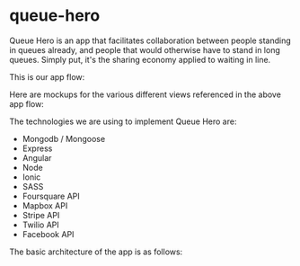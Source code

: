 # queue-hero

Queue Hero is an app that facilitates collaboration between people standing in queues already, 
and people that would otherwise have to stand in long queues. Simply put, it's the sharing economy
applied to waiting in line. 

This is our app flow:


Here are mockups for the various different views referenced in the above app flow:

The technologies we are using to implement Queue Hero are:
- Mongodb / Mongoose
- Express
- Angular
- Node
- Ionic
- SASS
- Foursquare API
- Mapbox API
- Stripe API
- Twilio API
- Facebook API

The basic architecture of the app is as follows:


